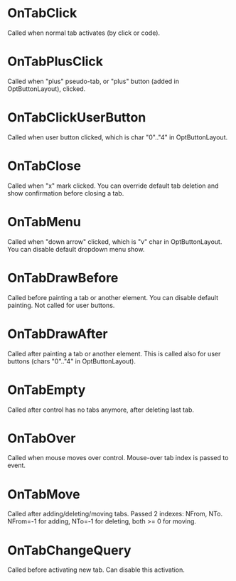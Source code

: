 OnTabClick
=========

Called when normal tab activates (by click or code).

OnTabPlusClick
=========

Called when "plus" pseudo-tab, or "plus" button (added in OptButtonLayout), clicked.

OnTabClickUserButton
=========

Called when user button clicked, which is char "0".."4" in OptButtonLayout.

OnTabClose
=========

Called when "x" mark clicked. You can override default tab deletion and show confirmation before closing a tab.

OnTabMenu
=========

Called when "down arrow" clicked, which is "v" char in OptButtonLayout. You can disable default dropdown menu show.

OnTabDrawBefore
=========

Called before painting a tab or another element. You can disable default painting. Not called for user buttons.

OnTabDrawAfter
=========

Called after painting a tab or another element. This is called also for user buttons (chars 
"0".."4" in OptButtonLayout).

OnTabEmpty
=========

Called after control has no tabs anymore, after deleting last tab.

OnTabOver
=========

Called when mouse moves over control. Mouse-over tab index is passed to event.

OnTabMove
=========

Called after adding/deleting/moving tabs. Passed 2 indexes: NFrom, NTo. NFrom=-1 for adding, NTo=-1 for 
deleting, both >= 0 for moving.

OnTabChangeQuery
==========

Called before activating new tab. Can disable this activation.
